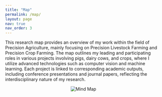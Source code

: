 ```yaml
---
title: "Map"
permalink: /map/
layout: page
nav: true
nav_order: 3
---
```


This research map provides an overview of my work within the field of Precision Agriculture, mainly focusing on Precision Livestock Farming and Precision Crop Farming. The map outlines my leading and participating roles in various projects involving pigs, dairy cows, and crops, where I utilize advanced technologies such as computer vision and machine learning. Each project is linked to corresponding academic outputs, including conference presentations and journal papers, reflecting the interdisciplinary nature of my research.

<div style="text-align: center;">
  <img src="{{ site.baseurl }}/assets/img/PrecisionAgriculture.svg" alt="Mind Map" style="max-width: 100%; height: auto;">
</div>

